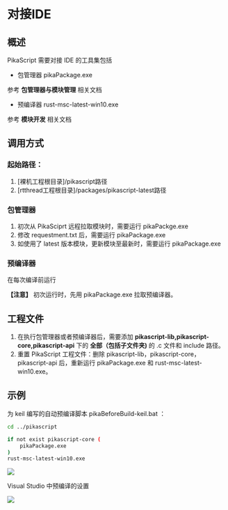 # 对接IDE
## 概述
PikaScript 需要对接 IDE 的工具集包括

- 包管理器 pikaPackage.exe

参考 **包管理器与模块管理** 相关文档

- 预编译器 rust-msc-latest-win10.exe

参考 **模块开发** 相关文档

## 调用方式

### 起始路径：

   1. [裸机工程根目录]/pikascript路径
   1. [rtthread工程根目录]/packages/pikascript-latest路径

### 包管理器

   1. 初次从 PikaSciprt 远程拉取模块时，需要运行 pikaPackge.exe
   1. 修改 requestment.txt 后，需要运行 pikaPackage.exe
   1. 如使用了 latest 版本模块，更新模块至最新时，需要运行 pikaPackage.exe

### 预编译器

在每次编译前运行

**【注意】** 初次运行时，先用 pikaPackage.exe 拉取预编译器。

## 工程文件

   1. 在执行包管理器或者预编译器后，需要添加 **pikascript-lib,pikascript-core,pikascript-api** 下的 **全部（包括子文件夹)** 的 .c 文件和 include 路径。
   1. 重置 PikaScript 工程文件：删除 pikascript-lib，pikascript-core，pikascript-api 后，重新运行 pikaPackage.exe 和 rust-msc-latest-win10.exe。

## 示例

为 keil 编写的自动预编译脚本 pikaBeforeBuild-keil.bat ：

```bash
cd ../pikascript

if not exist pikascript-core (
    pikaPackage.exe
)
rust-msc-latest-win10.exe
```

![](https://user-images.githubusercontent.com/88232613/177667714-858d644b-aa13-4104-be29-560de61c2948.png)

Visual Studio 中预编译的设置

![](https://user-images.githubusercontent.com/88232613/172519804-67b32285-1d3c-4ff6-a90b-191f23a04592.png)

